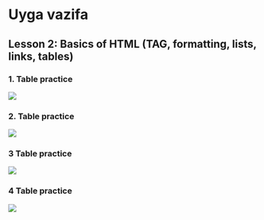 # Uyga vazifa 
## Lesson 2: Basics of HTML (TAG, formatting, lists, links, tables)

### 1. Table practice 
  ![](https://blogger.googleusercontent.com/img/b/R29vZ2xl/AVvXsEi5jkOa23aaVl5_Td-JofFaMkaFDtPDzkbXtOC8aWJiqoGRwKysKpaiwJHnBHg8eZxSXzPx_g4mA1NNyyDJM7YiwzOfCKQmc7H8xn3efM-wgLKVHk6yk2AoEpYwhoTW7Ila_MYlIXCYQ6Y/s1600/table.png)

### 2. Table practice
![](https://wwwcache.aws.deltaxml.com/wp-content/uploads/2023/02/HTML-Table-comparison-New-result.jpg.jpg)

### 3 Table practice
  ![](https://www.balisage.net/Proceedings/vol27/graphics/LaFontaine01/LaFontaine01-022.png)

### 4 Table practice
![](https://elixirforum.com/uploads/default/original/2X/4/40663c99d69f33fbdb4ef0f6f7a567e21cf305f6.png)